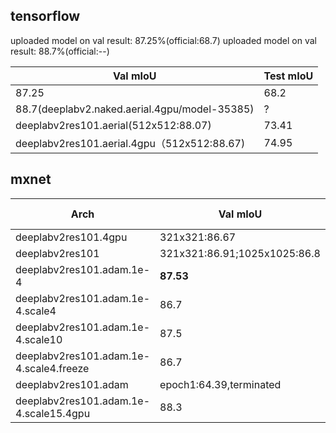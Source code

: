 
## tensorflow

uploaded model on val result: 87.25%(official:68.7)
uploaded model on val result: 88.7%(official:--)

Val mIoU | Test mIoU
------------ | -------------
87.25 | 68.2
88.7(deeplabv2.naked.aerial.4gpu/model-35385) | ?
deeplabv2res101.aerial(512x512:88.07)|73.41
deeplabv2res101.aerial.4gpu（512x512:88.67)|74.95

## mxnet


Arch|Val mIoU | Test mIoU
------------ | -------------| -------------
deeplabv2res101.4gpu | 321x321:86.67||
deeplabv2res101|321x321:86.91;1025x1025:86.8||
deeplabv2res101.adam.1e-4|**87.53**||
deeplabv2res101.adam.1e-4.scale4|86.7||
deeplabv2res101.adam.1e-4.scale10|87.5||
deeplabv2res101.adam.1e-4.scale4.freeze|86.7||
deeplabv2res101.adam|epoch1:64.39,terminated||
deeplabv2res101.adam.1e-4.scale15.4gpu|88.3||

